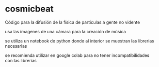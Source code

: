 # cosmicbeat

Código para la difusión de la física de particulas a gente no vidente

usa las imagenes de una cámara para la creación de música 

se utiliza un notebook de python donde al interior se muestran las librerias necesarias

se recomienda utilizar en google colab para no tener incompatibilidades con las librerías
